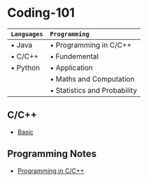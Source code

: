 # Coding-101

| `Languages` | `Programming` |
| --------- | :---------- |
| • Java | • Programming in C/C++ |
| • C/C++ | • Fundemental  |
| • Python | • Application |
|   | • Maths and Computation  |
|   | • Statistics and Probability  |

## C/C++
- [Basic](https://github.com/MaChuChu/Coding-101/blob/main/C_C%2B%2B/Basics/C%20Language%20Introduction.md)

## Programming Notes
- [Programming in C/C++](https://github.com/MaChuChu/Coding-101/blob/main/Programming/ProgrammingInCC++.md)
